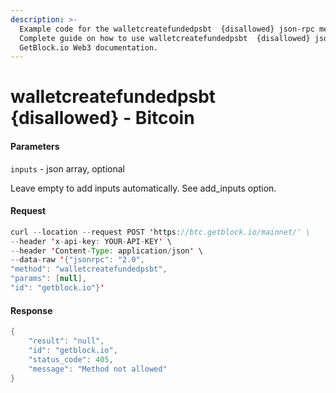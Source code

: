 ```yaml
---
description: >-
  Example code for the walletcreatefundedpsbt  {disallowed} json-rpc method.
  Сomplete guide on how to use walletcreatefundedpsbt  {disallowed} json-rpc in
  GetBlock.io Web3 documentation.
---
```


# walletcreatefundedpsbt {disallowed} - Bitcoin

#### Parameters

`inputs` - json array, optional

Leave empty to add inputs automatically. See add\_inputs option.

#### Request

```java
curl --location --request POST 'https://btc.getblock.io/mainnet/' \
--header 'x-api-key: YOUR-API-KEY' \
--header 'Content-Type: application/json' \
--data-raw '{"jsonrpc": "2.0",
"method": "walletcreatefundedpsbt",
"params": [null],
"id": "getblock.io"}'
```

#### Response

```java
{
    "result": "null",
    "id": "getblock.io",
    "status_code": 405,
    "message": "Method not allowed"
}
```

